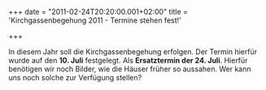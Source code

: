 +++
date = "2011-02-24T20:20:00.001+02:00"
title = 'Kirchgassenbegehung 2011 - Termine stehen fest!'


+++

In diesem Jahr soll die Kirchgassenbegehung erfolgen. Der Termin hierfür wurde auf den **10. Juli** festgelegt. Als **Ersatztermin der 24. Juli**. Hierfür benötigen wir noch Bilder, wie die Häuser früher so aussahen. Wer kann uns noch solche zur Verfügung stellen?

      